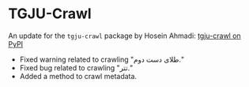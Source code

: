 # TGJU-Crawl
An update for the `tgju-crawl` package by Hosein Ahmadi: [tgju-crawl on PyPI](https://pypi.org/project/tgju-crawl/)

* Fixed warning related to crawling "طلای دست دوم."
* Fixed bug related to crawling "تتر."
* Added a method to crawl metadata.
